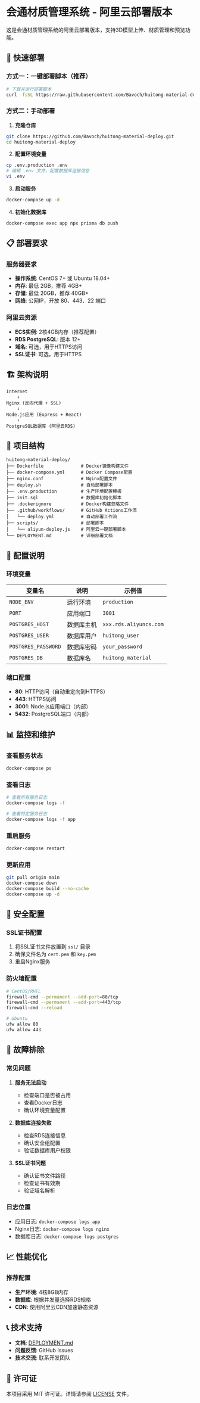# 会通材质管理系统 - 阿里云部署版本

这是会通材质管理系统的阿里云部署版本，支持3D模型上传、材质管理和预览功能。

## 🚀 快速部署

### 方式一：一键部署脚本（推荐）

```bash
# 下载并运行部署脚本
curl -fsSL https://raw.githubusercontent.com/Bavoch/huitong-material-deploy/main/deploy.sh | bash
```

### 方式二：手动部署

1. **克隆仓库**
```bash
git clone https://github.com/Bavoch/huitong-material-deploy.git
cd huitong-material-deploy
```

2. **配置环境变量**
```bash
cp .env.production .env
# 编辑 .env 文件，配置数据库连接信息
vi .env
```

3. **启动服务**
```bash
docker-compose up -d
```

4. **初始化数据库**
```bash
docker-compose exec app npx prisma db push
```

## 📋 部署要求

### 服务器要求
- **操作系统**: CentOS 7+ 或 Ubuntu 18.04+
- **内存**: 最低 2GB，推荐 4GB+
- **存储**: 最低 20GB，推荐 40GB+
- **网络**: 公网IP，开放 80、443、22 端口

### 阿里云资源
- **ECS实例**: 2核4GB内存（推荐配置）
- **RDS PostgreSQL**: 版本 12+
- **域名**: 可选，用于HTTPS访问
- **SSL证书**: 可选，用于HTTPS

## 🏗️ 架构说明

```
Internet
    ↓
Nginx (反向代理 + SSL)
    ↓
Node.js应用 (Express + React)
    ↓
PostgreSQL数据库 (阿里云RDS)
```

## 📁 项目结构

```
huitong-material-deploy/
├── Dockerfile              # Docker镜像构建文件
├── docker-compose.yml      # Docker Compose配置
├── nginx.conf              # Nginx配置文件
├── deploy.sh               # 自动部署脚本
├── .env.production         # 生产环境配置模板
├── init.sql                # 数据库初始化脚本
├── .dockerignore           # Docker构建忽略文件
├── .github/workflows/      # GitHub Actions工作流
│   └── deploy.yml          # 自动部署工作流
├── scripts/                # 部署脚本
│   └── aliyun-deploy.js    # 阿里云一键部署脚本
└── DEPLOYMENT.md           # 详细部署文档
```

## 🔧 配置说明

### 环境变量

| 变量名 | 说明 | 示例值 |
|--------|------|--------|
| `NODE_ENV` | 运行环境 | `production` |
| `PORT` | 应用端口 | `3001` |
| `POSTGRES_HOST` | 数据库主机 | `xxx.rds.aliyuncs.com` |
| `POSTGRES_USER` | 数据库用户 | `huitong_user` |
| `POSTGRES_PASSWORD` | 数据库密码 | `your_password` |
| `POSTGRES_DB` | 数据库名 | `huitong_material` |

### 端口配置

- **80**: HTTP访问（自动重定向到HTTPS）
- **443**: HTTPS访问
- **3001**: Node.js应用端口（内部）
- **5432**: PostgreSQL端口（内部）

## 📊 监控和维护

### 查看服务状态
```bash
docker-compose ps
```

### 查看日志
```bash
# 查看所有服务日志
docker-compose logs -f

# 查看特定服务日志
docker-compose logs -f app
```

### 重启服务
```bash
docker-compose restart
```

### 更新应用
```bash
git pull origin main
docker-compose down
docker-compose build --no-cache
docker-compose up -d
```

## 🔐 安全配置

### SSL证书配置
1. 将SSL证书文件放置到 `ssl/` 目录
2. 确保文件名为 `cert.pem` 和 `key.pem`
3. 重启Nginx服务

### 防火墙配置
```bash
# CentOS/RHEL
firewall-cmd --permanent --add-port=80/tcp
firewall-cmd --permanent --add-port=443/tcp
firewall-cmd --reload

# Ubuntu
ufw allow 80
ufw allow 443
```

## 🚨 故障排除

### 常见问题

1. **服务无法启动**
   - 检查端口是否被占用
   - 查看Docker日志
   - 确认环境变量配置

2. **数据库连接失败**
   - 检查RDS连接信息
   - 确认安全组配置
   - 验证数据库用户权限

3. **SSL证书问题**
   - 确认证书文件路径
   - 检查证书有效期
   - 验证域名解析

### 日志位置
- 应用日志: `docker-compose logs app`
- Nginx日志: `docker-compose logs nginx`
- 数据库日志: `docker-compose logs postgres`

## 📈 性能优化

### 推荐配置
- **生产环境**: 4核8GB内存
- **数据库**: 根据并发量选择RDS规格
- **CDN**: 使用阿里云CDN加速静态资源

## 📞 技术支持

- **文档**: [DEPLOYMENT.md](./DEPLOYMENT.md)
- **问题反馈**: GitHub Issues
- **技术交流**: 联系开发团队

## 📄 许可证

本项目采用 MIT 许可证。详情请参阅 [LICENSE](LICENSE) 文件。